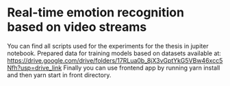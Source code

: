 # Real-time emotion recognition based on video streams
You can find all scripts used for the experiments for the thesis in jupiter notebook. 
Prepared data for training models based on datasets available at: 
https://drive.google.com/drive/folders/17RLua0b_8jX3vGptYkG5VBw46xcc5Nfh?usp=drive_link
Finally you can use frontend app by running yarn install and then yarn start in front directory.